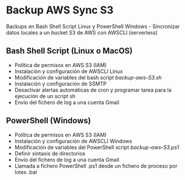 # Backup AWS Sync S3
Backups en Bash Shell Script Linux y PowerShell Windows - Sincronizar datos locales a un bucket S3 de AWS con AWSCLI (serverless)

## Bash Shell Script (Linux o MacOS)

- Política de permisos en AWS S3 (IAM)
- Instalación y configuración de AWSCLI Linux
- Modificación de variables del bash script *backup-aws-S3.sh*
- Instalación y configuración de SSMTP
- Desactivar alertas automáticas de cron y programar tarea para la ejecución de un script sh
- Envío del fichero de log a una cuenta Gmail

## PowerShell (Windows)

- Política de permisos en AWS S3 (IAM)
- Instalación y configuración de AWSCLI Windows
- Modificación de variables del PowerShell script *backup-aws-S3.ps1*
- Definir sintaxis de directorios
- Envío del fichero de log a una cuenta Gmail
- Llamada a fichero PowerShell .ps1 desde un fichero de proceso por lotes .bat
